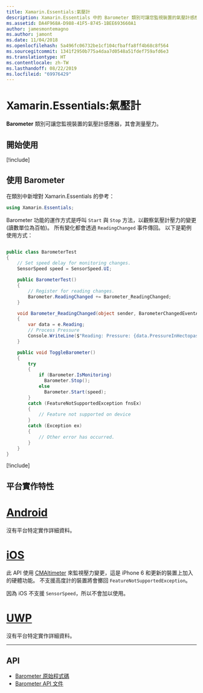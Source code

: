 ```yaml
---
title: Xamarin.Essentials:氣壓計
description: Xamarin.Essentials 中的 Barometer 類別可讓您監視裝置的氣壓計感應器，其會測量壓力。
ms.assetid: DA4F968A-D988-41F5-8745-1BEE693660A1
author: jamesmontemagno
ms.author: jamont
ms.date: 11/04/2018
ms.openlocfilehash: 5a496fc06732be1cf104cfbaffa8ff4b68c8f564
ms.sourcegitcommit: 1341f2950b775a4daa7d0548a51fdef759afd6e3
ms.translationtype: HT
ms.contentlocale: zh-TW
ms.lasthandoff: 08/22/2019
ms.locfileid: "69976429"
---
```

# <a name="xamarinessentials-barometer"></a>Xamarin.Essentials:氣壓計

**Barometer** 類別可讓您監視裝置的氣壓計感應器，其會測量壓力。

## <a name="get-started"></a>開始使用

[!include[](~/essentials/includes/get-started.md)]

## <a name="using-barometer"></a>使用 Barometer

在類別中新增對 Xamarin.Essentials 的參考：

```csharp
using Xamarin.Essentials;
```

Barometer 功能的運作方式是呼叫 `Start` 與 `Stop` 方法，以觀察氣壓計壓力的變更 (讀數單位為百帕)。 所有變化都會透過 `ReadingChanged` 事件傳回。 以下是範例使用方式：

```csharp

public class BarometerTest
{
    // Set speed delay for monitoring changes.
    SensorSpeed speed = SensorSpeed.UI;

    public BarometerTest()
    {
        // Register for reading changes.
        Barometer.ReadingChanged += Barometer_ReadingChanged;
    }

    void Barometer_ReadingChanged(object sender, BarometerChangedEventArgs e)
    {
        var data = e.Reading;
        // Process Pressure
        Console.WriteLine($"Reading: Pressure: {data.PressureInHectopascals} hectopascals");
    }

    public void ToggleBarometer()
    {
        try
        {
            if (Barometer.IsMonitoring)
              Barometer.Stop();
            else
              Barometer.Start(speed);
        }
        catch (FeatureNotSupportedException fnsEx)
        {
            // Feature not supported on device
        }
        catch (Exception ex)
        {
            // Other error has occurred.
        }
    }
}
```

[!include[](~/essentials/includes/sensor-speed.md)]

## <a name="platform-implementation-specifics"></a>平台實作特性

# <a name="androidtabandroid"></a>[Android](#tab/android)

沒有平台特定實作詳細資料。

# <a name="iostabios"></a>[iOS](#tab/ios)

此 API 使用 [CMAltimeter](https://developer.apple.com/documentation/coremotion/cmaltimeter#//apple_ref/occ/cl/CMAltimeter) 來監視壓力變更，這是 iPhone 6 和更新的裝置上加入的硬體功能。 不支援高度計的裝置將會擲回 `FeatureNotSupportedException`。

因為 iOS 不支援 `SensorSpeed`，所以不會加以使用。

# <a name="uwptabuwp"></a>[UWP](#tab/uwp)

沒有平台特定實作詳細資料。

-----

## <a name="api"></a>API

- [Barometer 原始程式碼](https://github.com/xamarin/Essentials/tree/master/Xamarin.Essentials/Barometer)
- [Barometer API 文件](xref:Xamarin.Essentials.Barometer)
